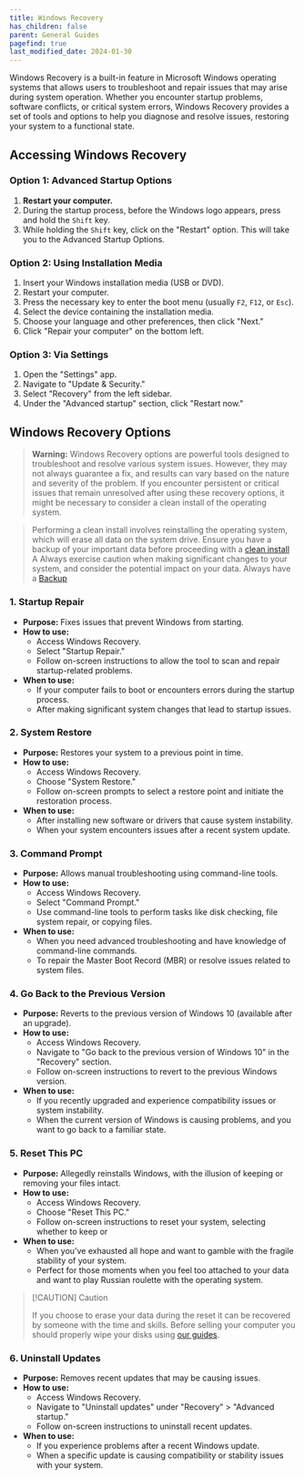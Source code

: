 ```yaml
---
title: Windows Recovery
has_children: false
parent: General Guides
pagefind: true
last_modified_date: 2024-01-30
---
```


Windows Recovery is a built-in feature in Microsoft Windows operating systems that allows users to troubleshoot and repair issues that may arise during system operation. Whether you encounter startup problems, software conflicts, or critical system errors, Windows Recovery provides a set of tools and options to help you diagnose and resolve issues, restoring your system to a functional state.

## Accessing Windows Recovery

### Option 1: Advanced Startup Options

1. **Restart your computer.**
2. During the startup process, before the Windows logo appears, press and hold the `Shift` key.
3. While holding the `Shift` key, click on the "Restart" option. This will take you to the Advanced Startup Options.

### Option 2: Using Installation Media

1. Insert your Windows installation media (USB or DVD).
2. Restart your computer.
3. Press the necessary key to enter the boot menu (usually `F2`, `F12`, or `Esc`).
4. Select the device containing the installation media.
5. Choose your language and other preferences, then click "Next."
6. Click "Repair your computer" on the bottom left.

### Option 3: Via Settings

1. Open the "Settings" app.
2. Navigate to "Update & Security."
3. Select "Recovery" from the left sidebar.
4. Under the "Advanced startup" section, click "Restart now."

## Windows Recovery Options
> **Warning:** Windows Recovery options are powerful tools designed to troubleshoot and resolve various system issues. However, they may not always guarantee a fix, and results can vary based on the nature and severity of the problem. If you encounter persistent or critical issues that remain unresolved after using these recovery options, it might be necessary to consider a clean install of the operating system.

> Performing a clean install involves reinstalling the operating system, which will erase all data on the system drive. Ensure you have a backup of your important data before proceeding with a [clean install](/installations/install-11) 
A
> Always exercise caution when making significant changes to your system, and consider the potential impact on your data. Always have a [Backup](/backups)



### 1. Startup Repair

- **Purpose:** Fixes issues that prevent Windows from starting.
- **How to use:** 
  - Access Windows Recovery.
  - Select "Startup Repair."
  - Follow on-screen instructions to allow the tool to scan and repair startup-related problems.
- **When to use:** 
  - If your computer fails to boot or encounters errors during the startup process.
  - After making significant system changes that lead to startup issues.

### 2. System Restore

- **Purpose:** Restores your system to a previous point in time.
- **How to use:** 
  - Access Windows Recovery.
  - Choose "System Restore."
  - Follow on-screen prompts to select a restore point and initiate the restoration process.
- **When to use:** 
  - After installing new software or drivers that cause system instability.
  - When your system encounters issues after a recent system update.

### 3. Command Prompt

- **Purpose:** Allows manual troubleshooting using command-line tools.
- **How to use:** 
  - Access Windows Recovery.
  - Select "Command Prompt."
  - Use command-line tools to perform tasks like disk checking, file system repair, or copying files.
- **When to use:** 
  - When you need advanced troubleshooting and have knowledge of command-line commands.
  - To repair the Master Boot Record (MBR) or resolve issues related to system files.

### 4. Go Back to the Previous Version

- **Purpose:** Reverts to the previous version of Windows 10 (available after an upgrade).
- **How to use:** 
  - Access Windows Recovery.
  - Navigate to "Go back to the previous version of Windows 10" in the "Recovery" section.
  - Follow on-screen instructions to revert to the previous Windows version.
- **When to use:** 
  - If you recently upgraded and experience compatibility issues or system instability.
  - When the current version of Windows is causing problems, and you want to go back to a familiar state.

### 5. Reset This PC

- **Purpose:** Allegedly reinstalls Windows, with the illusion of keeping or removing your files intact.
- **How to use:**
  - Access Windows Recovery.
  - Choose "Reset This PC."
  - Follow on-screen instructions to reset your system, selecting whether to keep or 
- **When to use:**
  - When you've exhausted all hope and want to gamble with the fragile stability of your system.
  - Perfect for those moments when you feel too attached to your data and want to play Russian roulette with the operating system.

> [!CAUTION] Caution
> 
> If you choose to erase your data during the reset it can be recovered by someone with the time and skills. Before selling your computer you should properly wipe your disks using [our guides](/disks/disk-wipe/).

### 6. Uninstall Updates

- **Purpose:** Removes recent updates that may be causing issues.
- **How to use:** 
  - Access Windows Recovery.
  - Navigate to "Uninstall updates" under "Recovery" > "Advanced startup."
  - Follow on-screen instructions to uninstall recent updates.
- **When to use:** 
  - If you experience problems after a recent Windows update.
  - When a specific update is causing compatibility or stability issues with your system.
